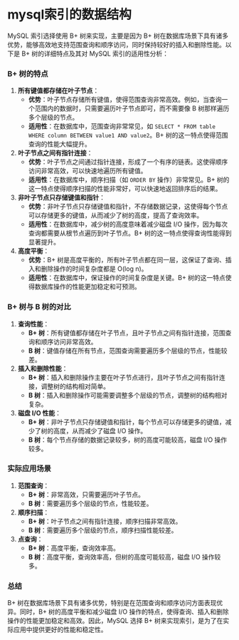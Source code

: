 # mysql索引的数据结构

MySQL 索引选择使用 B+ 树来实现，主要是因为 B+ 树在数据库场景下具有诸多优势，能够高效地支持范围查询和顺序访问，同时保持较好的插入和删除性能。以下是 B+ 树的详细特点及其对 MySQL 索引的适用性分析：

### B+ 树的特点

1. **所有键值都存储在叶子节点**：
   - **优势**：叶子节点存储所有键值，使得范围查询非常高效。例如，当查询一个范围内的数据时，只需要遍历叶子节点即可，而不需要像 B 树那样遍历多个层级的节点。
   - **适用性**：在数据库中，范围查询非常常见，如 `SELECT * FROM table WHERE column BETWEEN value1 AND value2`。B+ 树的这一特点使得范围查询的性能大幅提升。
2. **叶子节点之间有指针连接**：
   - **优势**：叶子节点之间通过指针连接，形成了一个有序的链表。这使得顺序访问非常高效，可以快速地遍历所有键值。
   - **适用性**：在数据库中，顺序扫描（如 `ORDER BY` 操作）非常常见。B+ 树的这一特点使得顺序扫描的性能非常好，可以快速地返回排序后的结果。
3. **非叶子节点只存储键值和指针**：
   - **优势**：非叶子节点只存储键值和指针，不存储数据记录，这使得每个节点可以存储更多的键值，从而减少了树的高度，提高了查询效率。
   - **适用性**：在数据库中，减少树的高度意味着减少磁盘 I/O 操作，因为每次查询都需要从根节点遍历到叶子节点。B+ 树的这一特点使得查询性能得到显著提升。
4. **高度平衡**：
   - **优势**：B+ 树是高度平衡的，所有叶子节点都在同一层，这保证了查询、插入和删除操作的时间复杂度都是 O(log n)。
   - **适用性**：在数据库中，保证操作的时间复杂度是关键。B+ 树的这一特点使得数据库操作的性能更加稳定和可预测。

### B+ 树与 B 树的对比

1. **查询性能**：
   - **B+ 树**：所有键值都存储在叶子节点，且叶子节点之间有指针连接，范围查询和顺序访问非常高效。
   - **B 树**：键值存储在所有节点，范围查询需要遍历多个层级的节点，性能较差。
2. **插入和删除性能**：
   - **B+ 树**：插入和删除操作主要在叶子节点进行，且叶子节点之间有指针连接，调整树的结构相对简单。
   - **B 树**：插入和删除操作可能需要调整多个层级的节点，调整树的结构相对复杂。
3. **磁盘 I/O 性能**：
   - **B+ 树**：非叶子节点只存储键值和指针，每个节点可以存储更多的键值，减少了树的高度，从而减少了磁盘 I/O 操作。
   - **B 树**：每个节点存储的数据记录较多，树的高度可能较高，磁盘 I/O 操作较多。

### 实际应用场景

1. **范围查询**：
   - **B+ 树**：非常高效，只需要遍历叶子节点。
   - **B 树**：需要遍历多个层级的节点，性能较差。
2. **顺序扫描**：
   - **B+ 树**：叶子节点之间有指针连接，顺序扫描非常高效。
   - **B 树**：需要遍历多个层级的节点，顺序扫描性能较差。
3. **点查询**：
   - **B+ 树**：高度平衡，查询效率高。
   - **B 树**：高度平衡，查询效率高，但树的高度可能较高，磁盘 I/O 操作较多。

### 总结

B+ 树在数据库场景下具有诸多优势，特别是在范围查询和顺序访问方面表现优异。同时，B+ 树的高度平衡和减少磁盘 I/O 操作的特点，使得查询、插入和删除操作的性能更加稳定和高效。因此，MySQL 选择 B+ 树来实现索引，是为了在实际应用中提供更好的性能和稳定性。